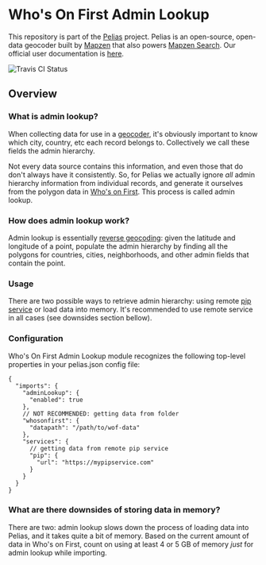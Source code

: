 # Who's On First Admin Lookup

This repository is part of the [Pelias](https://github.com/pelias/pelias)
project. Pelias is an open-source, open-data geocoder built by
[Mapzen](https://www.mapzen.com/) that also powers [Mapzen Search](https://mapzen.com/projects/search). Our
official user documentation is [here](https://mapzen.com/documentation/search/).

![Travis CI Status](https://travis-ci.org/pelias/wof-admin-lookup.svg)

## Overview

### What is admin lookup?

When collecting data for use in a [geocoder](https://en.wikipedia.org/wiki/Geocoding),
it's obviously important to know which city, country, etc each record belongs
to. Collectively we call these fields the admin hierarchy.

Not every data source contains this information, and even those that do don't
always have it consistently. So, for Pelias we actually ignore _all_ admin
hierarchy information from individual records, and generate it ourselves from
the polygon data in [Who's on First](http://whosonfirst.mapzen.com/). This
process is called admin lookup.

### How does admin lookup work?

Admin lookup is essentially [reverse geocoding](https://en.wikipedia.org/wiki/Reverse_geocoding):
given the latitude and longitude of a point, populate the admin hierarchy by
finding all the polygons for countries, cities, neighborhoods, and other admin
fields that contain the point.

### Usage

There are two possible ways to retrieve admin hierarchy: using remote 
[pip service](https://github.com/pelias/pip-service) or load data into memory. It's recommended to use
remote service in all cases (see downsides section bellow).
 
### Configuration

Who's On First Admin Lookup module recognizes the following top-level properties in your pelias.json config file:

```
{
  "imports": {
    "adminLookup": {
      "enabled": true
    },
    // NOT RECOMMENDED: getting data from folder
    "whosonfirst": {
      "datapath": "/path/to/wof-data"
    },
    "services": {
      // getting data from remote pip service
      "pip": {
        "url": "https://mypipservice.com"
      }
    }
  }
}
```

### What are there downsides of storing data in memory?

There are two: admin lookup slows down the process of loading data into Pelias,
and it takes quite a bit of memory. Based on the current amount of data in Who's
on First, count on using at least 4 or 5 GB of memory _just_ for admin lookup
while importing.
